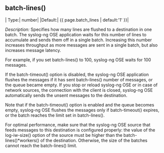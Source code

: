 ## batch-lines()

|  Type:|      number|
|Default:| {{ page.batch_lines | default:'1' }}|

*Description:* Specifies how many lines are flushed to a destination in
one batch. The syslog-ng OSE application waits for this number of lines
to accumulate and sends them off in a single batch. Increasing this
number increases throughput as more messages are sent in a single batch,
but also increases message latency.

For example, if you set batch-lines() to 100, syslog-ng OSE waits for
100 messages.

If the batch-timeout() option is disabled, the syslog-ng OSE application
flushes the messages if it has sent batch-lines() number of messages, or
the queue became empty. If you stop or reload syslog-ng OSE or in case
of network sources, the connection with the client is closed, syslog-ng
OSE automatically sends the unsent messages to the destination.

Note that if the batch-timeout() option is enabled and the queue becomes
empty, syslog-ng OSE flushes the messages only if batch-timeout()
expires, or the batch reaches the limit set in batch-lines().

For optimal performance, make sure that the syslog-ng OSE source that
feeds messages to this destination is configured properly: the value of
the log-iw-size() option of the source must be higher than the
batch-lines()\*workers() of the destination. Otherwise, the size of the
batches cannot reach the batch-lines() limit.

